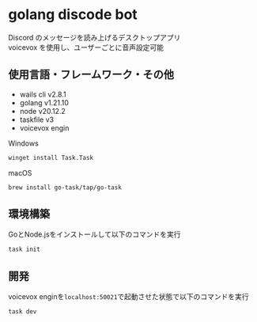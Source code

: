 # golang discode bot

Discord のメッセージを読み上げるデスクトップアプリ  
voicevox を使用し、ユーザーごとに音声設定可能

## 使用言語・フレームワーク・その他

- wails cli v2.8.1
- golang v1.21.10
- node v20.12.2
- taskfile v3
- voicevox engin

Windows

```bash
winget install Task.Task
```

macOS

```bash
brew install go-task/tap/go-task
```

## 環境構築

GoとNode.jsをインストールして以下のコマンドを実行

```bash
task init
```

## 開発

voicevox enginを`localhost:50021`で起動させた状態で以下のコマンドを実行

```bash
task dev
```
